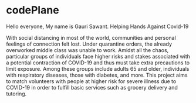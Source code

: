 # codePlane

Hello everyone, My name is Gauri Sawant.
Helping Hands Against Covid-19

With social distancing in most of the world, communities and personal feelings of connection felt lost. Under quarantine orders, the already overworked middle class was unable to work.
Amidst all the chaos, particular groups of individuals face higher risks and stakes associated with a potential contraction of COVID-19 and thus  must take extra precautions to limit exposure.
Among these groups include adults 65 and older, individuals with respiratory diseases, those with diabetes, and more.
This project aims to match volunteers with people at higher risk for severe illness due to COVID-19 in order to fulfill basic services such as grocery delivery and tutoring.
